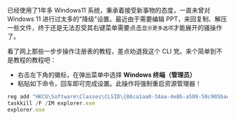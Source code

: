 已经使用了1年多 Windows11 系统，秉承着接受新事物的态度，一直未曾对 Windows 11 进行过太多的"降级"设置。最近由于需要编辑 PPT，来回复制、解压一些文件，终于还是无法忍受其右键菜单需要点击`显示更多选项`才能展开的骚操作了。

看了网上那些一步步操作注册表的教程，差点劝退我这个 CLI 党。来个简单到不是教程的教程吧：

- 右击左下角的徽标，在弹出菜单中选择 **Windows 终端（管理员）**
- 粘贴如下命令，回车即可完成设置。此操作将强制重启资源管理器！

```javascript
reg add "HKCU\Software\Classes\CLSID\{86ca1aa0-34aa-4e8b-a509-50c905bae2a2}\InprocServer32" /f
taskkill /F /IM explorer.exe
explorer.exe
```